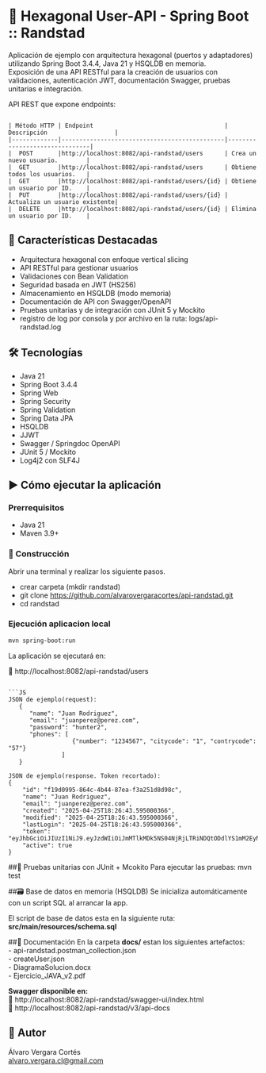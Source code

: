 # 🧩 Hexagonal User-API - Spring Boot :: Randstad


Aplicación de ejemplo con arquitectura hexagonal (puertos y adaptadores) utilizando Spring Boot 3.4.4, Java 21 y HSQLDB en memoria.   
Exposición de una API RESTful para la creación de usuarios con validaciones, autenticación JWT, documentación Swagger, pruebas unitarias e integración.

API REST que expone endpoints: 

```plaintext

| Método HTTP | Endpoint                                     | Descripción                   |
|-------------|----------------------------------------------|-------------------------------|
|  POST       |http://localhost:8082/api-randstad/users      | Crea un nuevo usuario.        | 
|  GET        |http://localhost:8082/api-randstad/users      | Obtiene todos los usuarios.   | 
|  GET        |http://localhost:8082/api-randstad/users/{id} | Obtiene un usuario por ID.    |  
|  PUT        |http://localhost:8082/api-randstad/users/{id} | Actualiza un usuario existente|  
|  DELETE     |http://localhost:8082/api-randstad/users/{id} | Elimina un usuario por ID.    |

```

## 🚀 Características Destacadas

- Arquitectura hexagonal con enfoque vertical slicing
- API RESTful para gestionar usuarios
- Validaciones con Bean Validation
- Seguridad basada en JWT (HS256)
- Almacenamiento en HSQLDB (modo memoria)
- Documentación de API con Swagger/OpenAPI
- Pruebas unitarias y de integración con JUnit 5 y Mockito
- registro de log por consola y por archivo en la ruta: logs/api-randstad.log


## 🛠️ Tecnologías

- Java 21
- Spring Boot 3.4.4
- Spring Web
- Spring Security
- Spring Validation
- Spring Data JPA
- HSQLDB
- JJWT
- Swagger / Springdoc OpenAPI
- JUnit 5 / Mockito
- Log4j2 con SLF4J


## ▶️ Cómo ejecutar la aplicación
### Prerrequisitos
- Java 21
- Maven 3.9+

### 🔧 Construcción

Abrir una terminal y realizar los siguiente pasos.
* crear carpeta (mkdir randstad)
* git clone https://github.com/alvarovergaracortes/api-randstad.git
* cd randstad


### Ejecución aplicacion local
```bash
mvn spring-boot:run
```
La aplicación se ejecutará en:

📍 http://localhost:8082/api-randstad/users
```

```JS
JSON de ejemplo(request):
   {
      "name": "Juan Rodriguez",
      "email": "juanperez@perez.com",
      "password": "hunter2",
      "phones": [
                  {"number": "1234567", "citycode": "1", "contrycode": "57"}
               ]
   }
```

```JS   
JSON de ejemplo(response. Token recortado):
{
    "id": "f19d0995-864c-4b44-87ea-f3a251d8d98c",
    "name": "Juan Rodriguez",
    "email": "juanperez@perez.com",
    "created": "2025-04-25T18:26:43.595000366",
    "modified": "2025-04-25T18:26:43.595000366",
    "lastLogin": "2025-04-25T18:26:43.595000366",
    "token": "eyJhbGciOiJIUzI1NiJ9.eyJzdWIiOiJmMTlkMDk5NS04NjRjLTRiNDQtODdlYS1mM2EyN....",
    "active": true
}
```


##🧪 Pruebas unitarias con JUnit + Mcokito
Para ejecutar las pruebas:
  mvn test



##🗃️ Base de datos en memoria (HSQLDB)
Se inicializa automáticamente con un script SQL al arrancar la app.

El script de base de datos esta en la siguiente ruta:  
**src/main/resources/schema.sql**


##📘 Documentación 
   En la carpeta **docs/** estan los siguientes artefactos:  
     - api-randstad.postman_collection.json  
     - createUser.json  
     - DiagramaSolucion.docx  
     - Ejercicio_JAVA_v2.pdf  


**Swagger disponible en:**  
📍 http://localhost:8082/api-randstad/swagger-ui/index.html  
📍 http://localhost:8082/api-randstad/v3/api-docs


## 👤 Autor
  Álvaro Vergara Cortés  
  alvaro.vergara.cl@gmail.com



